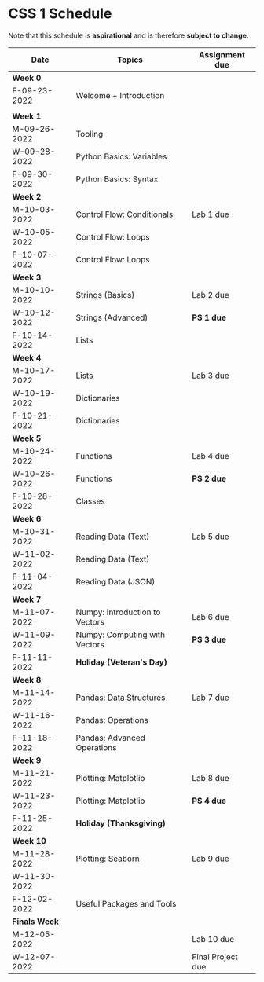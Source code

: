 # CSS 1 Schedule

Note that this schedule is **aspirational** and is therefore **subject to change**.

| Date | Topics | Assignment due |
| ---- | ------ | -------------- |
| **Week 0** | | |
| F-09-23-2022 | Welcome + Introduction| |
|  | | |
| **Week 1** | | |
| M-09-26-2022 | Tooling | |
| W-09-28-2022 | Python Basics: Variables | |
| F-09-30-2022 | Python Basics: Syntax |  |
| **Week 2** | | |
| M-10-03-2022 | Control Flow: Conditionals | Lab 1 due|
| W-10-05-2022 | Control Flow: Loops | |
| F-10-07-2022 | Control Flow: Loops | |
| **Week 3** | | |
| M-10-10-2022 | Strings (Basics) | Lab 2 due  |
| W-10-12-2022 | Strings (Advanced) | **PS 1 due** |
| F-10-14-2022 | Lists |  |
| **Week 4** | | |
| M-10-17-2022 | Lists | Lab 3 due |
| W-10-19-2022 | Dictionaries | |
| F-10-21-2022 | Dictionaries | |
| **Week 5** | | |
| M-10-24-2022 | Functions | Lab 4 due |
| W-10-26-2022 | Functions | **PS 2 due** |
| F-10-28-2022 | Classes |  |
| **Week 6** | | |
| M-10-31-2022 | Reading Data (Text) | Lab 5 due|
| W-11-02-2022 | Reading Data (Text) | |
| F-11-04-2022 | Reading Data (JSON) |  |
| **Week 7** | | |
| M-11-07-2022 | Numpy: Introduction to Vectors| Lab 6 due|
| W-11-09-2022 | Numpy: Computing with Vectors | **PS 3 due** |
| F-11-11-2022 | **Holiday (Veteran's Day)**|  |
| **Week 8** | | |
| M-11-14-2022 | Pandas: Data Structures | Lab 7 due|
| W-11-16-2022 | Pandas: Operations | |
| F-11-18-2022 | Pandas: Advanced Operations | |
| **Week 9** | | |
| M-11-21-2022 | Plotting: Matplotlib | Lab 8 due |
| W-11-23-2022 | Plotting: Matplotlib | **PS 4 due** |
| F-11-25-2022 | **Holiday (Thanksgiving)** |  |
| **Week 10** | | |
| M-11-28-2022 | Plotting: Seaborn | Lab 9 due |
| W-11-30-2022 | | |
| F-12-02-2022 | Useful Packages and Tools |  |
| **Finals Week** | | |
| M-12-05-2022 | | Lab 10 due |
| W-12-07-2022 | | Final Project due |